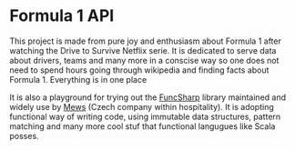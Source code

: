 # Formula 1 API

This project is made from pure joy and enthusiasm about Formula 1 after watching the Drive to Survive Netflix serie. 
It is dedicated to serve data about drivers, teams and many more in a conscise way so one does not need to spend hours
going through wikipedia and finding facts about Formula 1. Everything is in one place

It is also a playground for trying out the [FuncSharp](https://github.com/siroky/FuncSharp) library maintained and widely use by 
[Mews](mews.com) (Czech company within hospitality). It is adopting functional way of writing code, using immutable data structures, pattern matching
and many more cool stuf that functional langugues like Scala posses.
